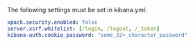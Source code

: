 The following settings must be set in kibana.yml:

```yaml
xpack.security.enabled: false
server.xsrf.whitelist: [/login, /logout, /_token]
kibana-auth.cookie_password: "some_32+_character_password"
```
